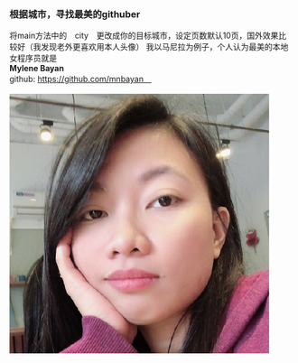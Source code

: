 ### 根据城市，寻找最美的githuber
将main方法中的　city　更改成你的目标城市，设定页数默认10页，国外效果比较好（我发现老外更喜欢用本人头像）
我以马尼拉为例子，个人认为最美的本地女程序员就是<br> **Mylene Bayan** <br> github: https://github.com/mnbayan　   
<br> 
 ![Mylene Bayan](manila_imgs/mnbayan.png)